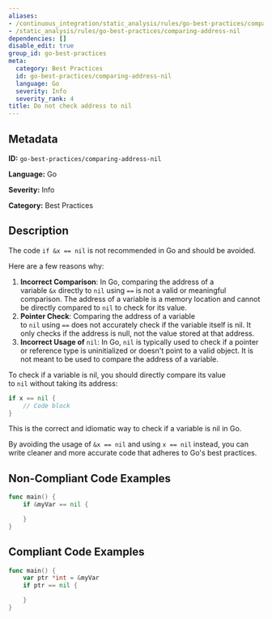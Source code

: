 ```yaml
---
aliases:
- /continuous_integration/static_analysis/rules/go-best-practices/comparing-address-nil
- /static_analysis/rules/go-best-practices/comparing-address-nil
dependencies: []
disable_edit: true
group_id: go-best-practices
meta:
  category: Best Practices
  id: go-best-practices/comparing-address-nil
  language: Go
  severity: Info
  severity_rank: 4
title: Do not check address to nil
---
```

<!--  SOURCED FROM https://github.com/DataDog/datadog-static-analyzer-rule-docs -->


## Metadata
**ID:** `go-best-practices/comparing-address-nil`

**Language:** Go

**Severity:** Info

**Category:** Best Practices

## Description
The code `if &x == nil` is not recommended in Go and should be avoided.

Here are a few reasons why:

1.  **Incorrect Comparison**: In Go, comparing the address of a variable `&x` directly to `nil` using `==` is not a valid or meaningful comparison. The address of a variable is a memory location and cannot be directly compared to `nil` to check for its value.
2.  **Pointer Check**: Comparing the address of a variable to `nil` using `==` does not accurately check if the variable itself is nil. It only checks if the address is null, not the value stored at that address.
3.  **Incorrect Usage of** `nil`: In Go, `nil` is typically used to check if a pointer or reference type is uninitialized or doesn't point to a valid object. It is not meant to be used to compare the address of a variable.

To check if a variable is nil, you should directly compare its value to `nil` without taking its address:

```go
if x == nil {
    // Code block
}
```

This is the correct and idiomatic way to check if a variable is nil in Go.

By avoiding the usage of `&x == nil` and using `x == nil` instead, you can write cleaner and more accurate code that adheres to Go's best practices.


## Non-Compliant Code Examples
```go
func main() {
    if &myVar == nil {

    }
}
```

## Compliant Code Examples
```go
func main() {
    var ptr *int = &myVar
    if ptr == nil {

    }
}
```
